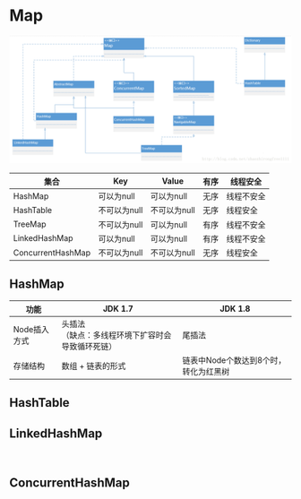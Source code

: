 # Map

![](https://github.com/tank520/MyNote/blob/master/02%20%E8%BD%AF%E4%BB%B6%E5%BC%80%E5%8F%91/02%20Java/02%20%E9%9B%86%E5%90%88/Map%E5%AE%B6%E6%97%8F%E7%B1%BB%E5%9B%BE.jpg?raw=true)

| 集合              | Key          | Value        | 有序 | 线程安全   |
| ----------------- | ------------ | ------------ | ---- | ---------- |
| HashMap           | 可以为null   | 可以为null   | 无序 | 线程不安全 |
| HashTable         | 不可以为null | 不可以为null | 无序 | 线程安全   |
| TreeMap           | 不可以为null | 可以为null   | 有序 | 线程不安全 |
| LinkedHashMap     | 可以为null   | 可以为null   | 有序 | 线程不安全 |
| ConcurrentHashMap | 不可以为null | 不可以为null | 无序 | 线程安全   |

## HashMap	

| 功能         | JDK 1.7                                               | JDK 1.8                               |
| ------------ | ----------------------------------------------------- | ------------------------------------- |
| Node插入方式 | 头插法<br/>（缺点：多线程环境下扩容时会导致循环死链） | 尾插法                                |
| 存储结构     | 数组 + 链表的形式                                     | 链表中Node个数达到8个时，转化为红黑树 |



## HashTable

## LinkedHashMap

​		

## ConcurrentHashMap